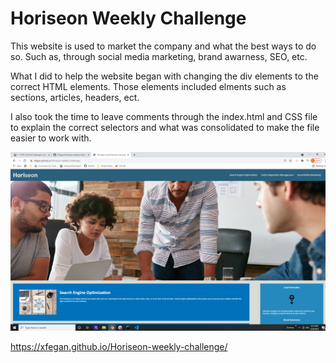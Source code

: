 # Horiseon Weekly Challenge

This website is used to market the company and what the best ways to do so. Such as, through social media marketing, brand awarness, SEO, etc. 

What I did to help the website began with changing the div elements to the correct HTML elements. Those elements included elments such as sections, articles, headers, ect. 

I also took the time to leave comments through the index.html and CSS file to explain the correct selectors and what was consolidated to make the file easier to work with.

 ![screenshot 1 of website](./assets/images/screenshot.png)

https://xfegan.github.io/Horiseon-weekly-challenge/